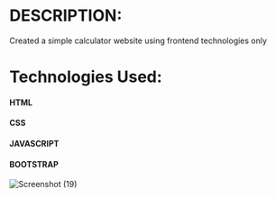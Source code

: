 # DESCRIPTION:
Created a simple calculator website using frontend technologies only

# Technologies Used:
#### HTML
#### CSS
#### JAVASCRIPT
#### BOOTSTRAP


![Screenshot (19)](https://user-images.githubusercontent.com/114505990/196031274-909decd7-678d-4620-acfe-1dddf7f0f518.png)
